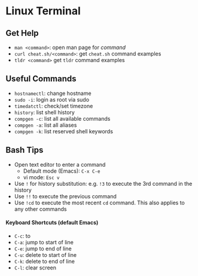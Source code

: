 # Linux Terminal

## Get Help

- `man <command>`: open man page for _command_
- `curl cheat.sh/<command>`: get `cheat.sh` command examples
- `tldr <command>` get `tldr` command examples

## Useful Commands

- `hostnamectl`: change hostname
- `sudo -i`: login as root via sudo
- `timedatctl`: check/set timezone
- `history`: list shell history
- `compgen -c`: list all available commands
- `compgen -a`: list all aliases
- `compgen -k`: list reserved shell keywords

## Bash Tips

- Open text editor to enter a command
  - Default mode (Emacs): `C-x C-e`
  - vi mode: `Esc v`
- Use `!` for history substitution: e.g. `!3` to execute the 3rd command in the history
- Use `!!` to execute the previous command
- Use `!cd` to execute the most recent `cd` command. This also applies to any other commands

#### Keyboard Shortcuts (default Emacs)

- `C-c`: to
- `C-a`: jump to start of line
- `C-e`: jump to end of line
- `C-u`: delete to start of line
- `C-k`: delete to end of line
- `C-l`: clear screen
